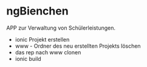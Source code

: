 # ngBienchen

APP zur Verwaltung von Schülerleistungen.

- ionic Projekt erstellen
- www - Ordner des neu erstellten Projekts löschen
- das rep nach www clonen
- ionic build
